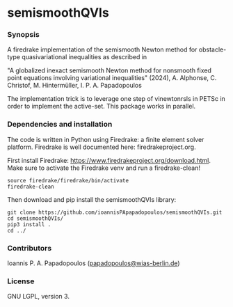 # semismoothQVIs

### Synopsis ###

A firedrake implementation of the semismooth Newton method for obstacle-type quasivariational inequalities as described in

"A globalized inexact semismooth Newton method for nonsmooth fixed point equations involving variational inequalities" (2024), A. Alphonse, C. Christof, M. Hintermüller, I. P. A. Papadopoulos

The implementation trick is to leverage one step of vinewtonrsls in PETSc in order to implement the active-set. This package works in parallel.

### Dependencies and installation ###


The code is written in Python using Firedrake: a finite element solver platform. Firedrake is well documented here: firedrakeproject.org.

First install Firedrake: https://www.firedrakeproject.org/download.html. Make sure to activate the Firedrake venv and run a firedrake-clean!

    source firedrake/firedrake/bin/activate
    firedrake-clean

Then download and pip install the semismoothQVIs library:

    git clone https://github.com/ioannisPApapadopoulos/semismoothQVIs.git
    cd semismoothQVIs/
    pip3 install .
    cd ../

### Contributors ###

Ioannis P. A. Papadopoulos (papadopoulos@wias-berlin.de)


### License ###

GNU LGPL, version 3.
